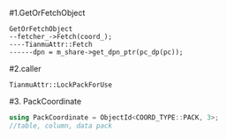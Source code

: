#1.GetOrFetchObject

```
GetOrFetchObject
--fetcher_->Fetch(coord_);
----TianmuAttr::Fetch
------dpn = m_share->get_dpn_ptr(pc_dp(pc));

```

#2.caller

```
TianmuAttr::LockPackForUse
```

#3. PackCoordinate
```cpp
using PackCoordinate = ObjectId<COORD_TYPE::PACK, 3>;
//table, column, data pack
```